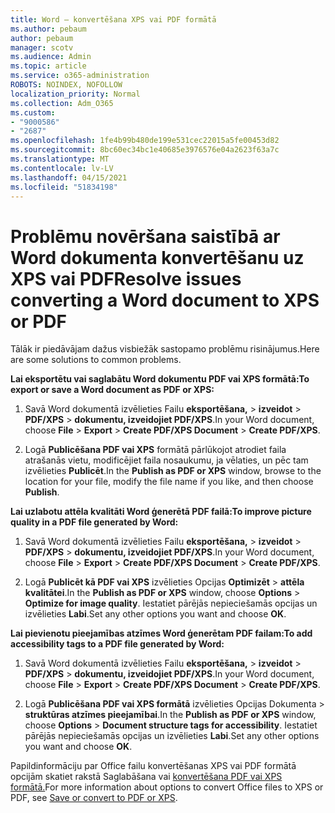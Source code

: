 ```yaml
---
title: Word — konvertēšana XPS vai PDF formātā
ms.author: pebaum
author: pebaum
manager: scotv
ms.audience: Admin
ms.topic: article
ms.service: o365-administration
ROBOTS: NOINDEX, NOFOLLOW
localization_priority: Normal
ms.collection: Adm_O365
ms.custom:
- "9000586"
- "2687"
ms.openlocfilehash: 1fe4b99b480de199e531cec22015a5fe00453d82
ms.sourcegitcommit: 8bc60ec34bc1e40685e3976576e04a2623f63a7c
ms.translationtype: MT
ms.contentlocale: lv-LV
ms.lasthandoff: 04/15/2021
ms.locfileid: "51834198"
---
```

# <a name="resolve-issues-converting-a-word-document-to-xps-or-pdf"></a><span data-ttu-id="dbc1e-102">Problēmu novēršana saistībā ar Word dokumenta konvertēšanu uz XPS vai PDF</span><span class="sxs-lookup"><span data-stu-id="dbc1e-102">Resolve issues converting a Word document to XPS or PDF</span></span>

<span data-ttu-id="dbc1e-103">Tālāk ir piedāvājam dažus visbiežāk sastopamo problēmu risinājumus.</span><span class="sxs-lookup"><span data-stu-id="dbc1e-103">Here are some solutions to common problems.</span></span> 

<span data-ttu-id="dbc1e-104">**Lai eksportētu vai saglabātu Word dokumentu PDF vai XPS formātā:**</span><span class="sxs-lookup"><span data-stu-id="dbc1e-104">**To export or save a Word document as PDF or XPS:**</span></span>

1. <span data-ttu-id="dbc1e-105">Savā Word dokumentā izvēlieties Failu **eksportēšana,**  >  **izveidot**  >  **PDF/XPS**  >  **dokumentu, izveidojiet PDF/XPS**.</span><span class="sxs-lookup"><span data-stu-id="dbc1e-105">In your Word document, choose  **File** > **Export** > **Create PDF/XPS Document** > **Create PDF/XPS**.</span></span>

2. <span data-ttu-id="dbc1e-106">Logā **Publicēšana PDF vai XPS** formātā pārlūkojot atrodiet faila atrašanās vietu, modificējiet faila nosaukumu, ja vēlaties, un pēc tam izvēlieties **Publicēt**.</span><span class="sxs-lookup"><span data-stu-id="dbc1e-106">In the **Publish as PDF or XPS** window, browse to the location for your file, modify the file name if you like, and then choose **Publish**.</span></span>

<span data-ttu-id="dbc1e-107">**Lai uzlabotu attēla kvalitāti Word ģenerētā PDF failā:**</span><span class="sxs-lookup"><span data-stu-id="dbc1e-107">**To improve picture quality in a PDF file generated by Word:**</span></span>

1. <span data-ttu-id="dbc1e-108">Savā Word dokumentā izvēlieties Failu **eksportēšana,**  >  **izveidot**  >  **PDF/XPS**  >  **dokumentu, izveidojiet PDF/XPS**.</span><span class="sxs-lookup"><span data-stu-id="dbc1e-108">In your Word document, choose  **File** > **Export** > **Create PDF/XPS Document** > **Create PDF/XPS**.</span></span>

2. <span data-ttu-id="dbc1e-109">Logā **Publicēt kā PDF vai XPS** izvēlieties Opcijas **Optimizēt**  >  **attēla kvalitātei**.</span><span class="sxs-lookup"><span data-stu-id="dbc1e-109">In the **Publish as PDF or XPS** window, choose **Options** > **Optimize for image quality**.</span></span> <span data-ttu-id="dbc1e-110">Iestatiet pārējās nepieciešamās opcijas un izvēlieties **Labi**.</span><span class="sxs-lookup"><span data-stu-id="dbc1e-110">Set any other options you want and choose **OK**.</span></span> 

<span data-ttu-id="dbc1e-111">**Lai pievienotu pieejamības atzīmes Word ģenerētam PDF failam:**</span><span class="sxs-lookup"><span data-stu-id="dbc1e-111">**To add accessibility tags to a PDF file generated by Word:**</span></span>
 
1. <span data-ttu-id="dbc1e-112">Savā Word dokumentā izvēlieties Failu **eksportēšana,**  >  **izveidot**  >  **PDF/XPS**  >  **dokumentu, izveidojiet PDF/XPS**.</span><span class="sxs-lookup"><span data-stu-id="dbc1e-112">In your Word document, choose  **File** > **Export** > **Create PDF/XPS Document** > **Create PDF/XPS**.</span></span>

2. <span data-ttu-id="dbc1e-113">Logā **Publicēšana PDF vai XPS formātā** izvēlieties Opcijas Dokumenta   >  **struktūras atzīmes pieejamībai**.</span><span class="sxs-lookup"><span data-stu-id="dbc1e-113">In the **Publish as PDF or XPS** window, choose **Options** > **Document structure tags for accessibility**.</span></span> <span data-ttu-id="dbc1e-114">Iestatiet pārējās nepieciešamās opcijas un izvēlieties **Labi**.</span><span class="sxs-lookup"><span data-stu-id="dbc1e-114">Set any other options you want and choose **OK**.</span></span>

<span data-ttu-id="dbc1e-115">Papildinformāciju par Office failu konvertēšanas XPS vai PDF formātā opcijām skatiet rakstā Saglabāšana vai [konvertēšana PDF vai XPS formātā.](https://support.office.com/article/d85416c5-7d77-4fd6-a216-6f4bf7c7c110)</span><span class="sxs-lookup"><span data-stu-id="dbc1e-115">For more information about options to convert Office files to XPS or PDF, see [Save or convert to PDF or XPS](https://support.office.com/article/d85416c5-7d77-4fd6-a216-6f4bf7c7c110).</span></span>
